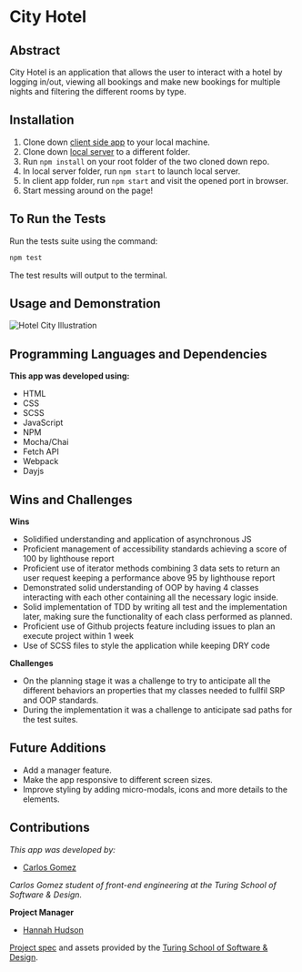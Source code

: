 # City Hotel

## Abstract

City Hotel is an application that allows the user to interact with a hotel by logging in/out, viewing all bookings and make new bookings for multiple nights and filtering the different rooms by type.

## Installation

1. Clone down [client side app](https://github.com/karmacarlos/overlook-2021) to your local machine.
2. Clone down [local server](https://github.com/turingschool-examples/overlook-api) to a different folder.
3. Run `npm install` on your root folder of the two cloned down repo.
4. In local server folder, run `npm start` to launch local server.
5. In client app folder, run `npm start` and visit the opened port in browser.
6. Start messing around on the page!

## To Run the Tests

Run the tests suite using the command:

```bash
npm test
```

The test results will output to the terminal.

## Usage and Demonstration

![Hotel City Illustration](https://media.giphy.com/media/X5dsdpxo5P8sNfeRhL/giphy.gif?cid=790b7611376b162560000fe22749ca649bb7ba45b241d647&rid=giphy.gif&ct=g)

## Programming Languages and Dependencies

**This app was developed using:**

- HTML
- CSS
- SCSS
- JavaScript
- NPM
- Mocha/Chai 
- Fetch API
- Webpack
- Dayjs

## Wins and Challenges

**Wins**

- Solidified understanding and application of asynchronous JS
- Proficient management of accessibility standards achieving a score of 100 by lighthouse report
- Proficient use of iterator methods combining 3 data sets to return an user request keeping a performance above 95 by lighthouse report
- Demonstrated solid understanding of OOP by having 4 classes interacting with each other containing all the necessary logic inside.
- Solid implementation of TDD by writing all test and the implementation later, making sure the functionality of each class performed as planned.
- Proficient use of Github projects feature including issues to plan an execute project within 1 week
- Use of SCSS files to style the application while keeping DRY code

**Challenges**

- On the planning stage it was a challenge to try to anticipate all the different behaviors an properties that my classes needed to fullfil SRP and OOP standards.
- During the implementation it was a challenge to anticipate sad paths for the test suites.

## Future Additions

- Add a manager feature.
- Make the app responsive to different screen sizes.
- Improve styling by adding micro-modals, icons and more details to the elements.

## Contributions

_This app was developed by:_

- [Carlos Gomez](https://github.com/karmacarlos)

_Carlos Gomez student of front-end engineering at the Turing School of Software & Design._

**Project Manager**

- [Hannah Hudson](https://github.com/hannahhch)

[Project spec](https://frontend.turing.edu/projects/overlook.html) and assets provided by the [Turing School of Software & Design](https://turing.edu/).
